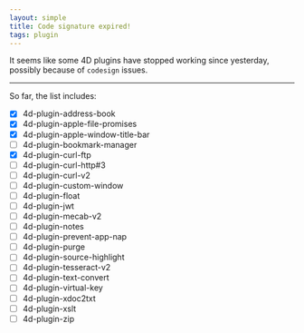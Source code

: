 ```yaml
---
layout: simple
title: Code signature expired!
tags: plugin  
---
```


It seems like some 4D plugins have stopped working since yesterday, possibly because of ``codesign`` issues.

<!--more-->

---

So far, the list includes:

- [x] 4d-plugin-address-book 
- [x] 4d-plugin-apple-file-promises   
- [x] 4d-plugin-apple-window-title-bar  
- [ ] 4d-plugin-bookmark-manager  
- [x] 4d-plugin-curl-ftp  
- [ ] 4d-plugin-curl-http#3
- [ ] 4d-plugin-curl-v2  
- [ ] 4d-plugin-custom-window  
- [ ] 4d-plugin-float  
- [ ] 4d-plugin-jwt  
- [ ] 4d-plugin-mecab-v2  
- [ ] 4d-plugin-notes  
- [ ] 4d-plugin-prevent-app-nap  
- [ ] 4d-plugin-purge  
- [ ] 4d-plugin-source-highlight  
- [ ] 4d-plugin-tesseract-v2  
- [ ] 4d-plugin-text-convert  
- [ ] 4d-plugin-virtual-key  
- [ ] 4d-plugin-xdoc2txt  
- [ ] 4d-plugin-xslt  
- [ ] 4d-plugin-zip  
